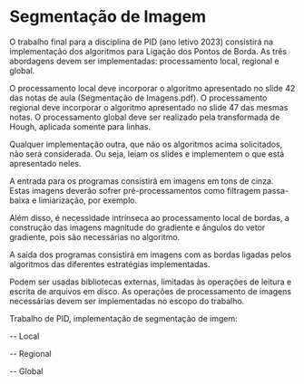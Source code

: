 # Segmentação de Imagem

O trabalho final para a disciplina de PID (ano letivo 2023) consistirá na implementação dos algoritmos para Ligação dos Pontos de Borda. As três abordagens devem ser implementadas: processamento local, regional e global.

O processamento local deve incorporar o algoritmo apresentado no slide 42 das notas de aula (Segmentação de Imagens.pdf). O processamento regional deve incorporar o algoritmo apresentado no slide 47 das mesmas notas. O processamento global deve ser realizado pela transformada de Hough, aplicada somente para linhas.

Qualquer implementação outra, que não os algoritmos acima solicitados, não será considerada. Ou seja, leiam os slides e implementem o que está apresentado neles.

A entrada para os programas consistirá em imagens em tons de cinza. Estas imagens deverão sofrer pré-processamentos como filtragem passa-baixa e limiarização, por exemplo.

Além disso, é necessidade intrínseca ao processamento local de bordas, a construção das imagens magnitude do gradiente e ângulos do vetor gradiente, pois são necessárias no algoritmo.

A saída dos programas consistirá em imagens com as bordas ligadas pelos algoritmos das diferentes estratégias implementadas.

Podem ser usadas bibliotecas externas, limitadas às operações de leitura e escrita de arquivos em disco. As operações de processamento de imagens necessárias devem ser implementadas no escopo do trabalho.

Trabalho de PID, implementação de segmentação de imgem:

-- Local

-- Regional

-- Global
